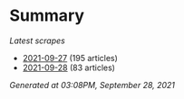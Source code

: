# Summary
*Latest scrapes*
* [2021-09-27](https://github.com/nuuuwan/news_lk/blob/data/news_lk.2021-09-27.json) (195 articles)
* [2021-09-28](https://github.com/nuuuwan/news_lk/blob/data/news_lk.2021-09-28.json) (83 articles)

*Generated at 03:08PM, September 28, 2021*
